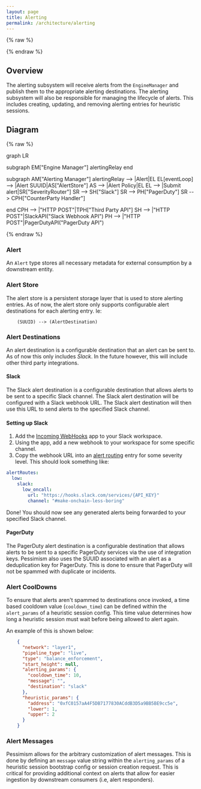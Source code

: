 ```yaml
---
layout: page
title: Alerting
permalink: /architecture/alerting
---
```


{% raw %}
<script src="https://cdn.jsdelivr.net/npm/mermaid@10.3.0/dist/mermaid.min.js"></script>
{% endraw %}

## Overview

The alerting subsystem will receive alerts from the `EngineManager` and publish them to the appropriate alerting destinations. The alerting subsystem will also be responsible for managing the lifecycle of alerts. This includes creating, updating, and removing alerting entries for heuristic sessions.

## Diagram

{% raw %}
<div class="mermaid">
graph LR

subgraph EM["Engine Manager"]
    alertingRelay
end

subgraph AM["Alerting Manager"]
    alertingRelay --> |Alert|EL
    EL[eventLoop] --> |Alert SUUID|AS["AlertStore"]
    AS --> |Alert Policy|EL
    EL --> |Submit alert|SR["SeverityRouter"]
    SR --> SH["Slack"]
    SR --> PH["PagerDuty"]
    SR --> CPH["CounterParty Handler"]

end
CPH --> |"HTTP POST"|TPH["Third Party API"]
SH --> |"HTTP POST"|SlackAPI("Slack Webhook API")
PH --> |"HTTP POST"|PagerDutyAPI("PagerDuty API")

</div>
{% endraw %}

### Alert

An `Alert` type stores all necessary metadata for external consumption by a downstream entity.

### Alert Store

The alert store is a persistent storage layer that is used to store alerting entries. As of now, the alert store only supports configurable alert destinations for each alerting entry. Ie:

```
    (SUUID) --> (AlertDestination)
```

### Alert Destinations

An alert destination is a configurable destination that an alert can be sent to. As of now this only includes _Slack_. In the future however, this will include other third party integrations.

#### Slack

The Slack alert destination is a configurable destination that allows alerts to be sent to a specific Slack channel. The Slack alert destination will be configured with a Slack webhook URL. The Slack alert destination will then use this URL to send alerts to the specified Slack channel. 

#### Setting up Slack
1. Add the [Incoming WebHooks](https://test-2kg5313.slack.com/apps/A0F7XDUAZ-incoming-webhooks?utm_source=in-prod&utm_medium=inprod-btn_app_install-index-click&tab=more_info) app to your Slack workspace. 
2. Using the app, add a new webhook to your workspace for some specific channel.
3. Copy the webhook URL into an [alert routing](../alert-routing.md) entry for some severity level. This should look something like:
```yml
alertRoutes:
  low:
    slack:
      low_oncall:
        url: "https://hooks.slack.com/services/{API_KEY}"
        channel: "#make-onchain-less-boring"

```

Done! You should now see any generated alerts being forwarded to your specified Slack channel.

#### PagerDuty

The PagerDuty alert destination is a configurable destination that allows alerts to be sent to a specific PagerDuty services via the use of integration keys. Pessimism also uses the SUUID associated with an alert as a deduplication key for PagerDuty. This is done to ensure that PagerDuty will not be spammed with duplicate or incidents.

### Alert CoolDowns

To ensure that alerts aren't spammed to destinations once invoked, a time based cooldown value (`cooldown_time`) can be defined within the  `alert_params` of a heuristic session config. This time value determines how long a heuristic session must wait before being allowed to alert again.

An example of this is shown below:

```json
    {
      "network": "layer1",
      "pipeline_type": "live",
      "type": "balance_enforcement",
      "start_height": null,
      "alerting_params": {
        "cooldown_time": 10,
        "message": "",
        "destination": "slack"
      },
      "heuristic_params": {
        "address": "0xfC0157aA4F5DB7177830ACddB3D5a9BB5BE9cc5e",
        "lower": 1,
        "upper": 2
      }
    }
```

### Alert Messages

Pessimism allows for the arbitrary customization of alert messages. This is done by defining an `message` value string within the `alerting_params` of a heuristic session bootstrap config or session creation request. This is critical for providing additional context on alerts that allow for easier ingestion by downstream consumers (i.e, alert responders).
